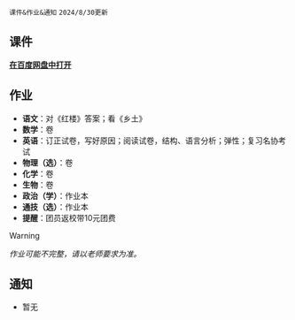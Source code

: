 `课件&作业&通知` `2024/8/30更新`
## 课件
**[在百度网盘中打开](https://pan.baidu.com/s/14VBuFbPU6buK3F1ZHeRzpw?pwd=2602)**
## 作业
- **语文**：对《红楼》答案；看《乡土》
- **数学**：卷
- **英语**：订正试卷，写好原因；阅读试卷，结构、语言分析；弹性；复习名协考试
- **物理（选）**：卷
- **化学**：卷
- **生物**：卷
- **政治（学）**：作业本
- **通技（选）**：作业本
- **提醒**：团员返校带10元团费
> [!WARNING]
> *作业可能不完整，请以老师要求为准。*
## 通知
- 暂无


<!-- ##{"script":"<script src='https://blog.meekdai.com/Gmeek/plugins/articletoc.js'></script>"}## -->
